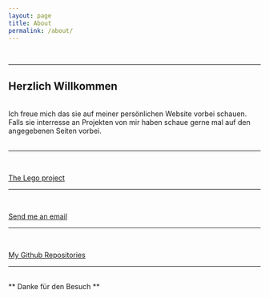 ```yaml
---
layout: page
title: About
permalink: /about/
---
```


<div class="about-style">
</div>

<br>

***

## Herzlich Willkommen
<br>
Ich freue mich das sie auf meiner persönlichen Website vorbei schauen. Falls sie interresse an Projekten von mir haben schaue gerne mal auf den angegebenen Seiten vorbei.
<br>
<br>

***

<br>

[The Lego project](https://pb-ld.org/)

***

<br>

[Send me an email](mailto:lbvd@protonmail.com)

***

<br>

[My Github Repositories](https://github.com/lbvd)

***

<br>
** Danke für den Besuch **
